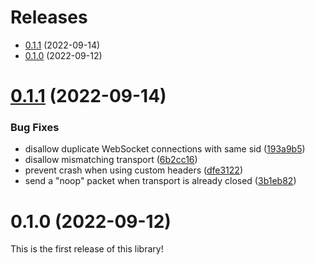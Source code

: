 # Releases

- [0.1.1](#011-2022-09-14) (2022-09-14)
- [0.1.0](#010-2022-09-12) (2022-09-12)

# [0.1.1](https://github.com/socketio/socket.io-deno/compare/0.1.0...0.1.1) (2022-09-14)

### Bug Fixes

- disallow duplicate WebSocket connections with same sid
  ([193a9b5](https://github.com/socketio/socket.io-deno/commit/193a9b5db50e396025d32ac5166be7b5c39c6ddc))
- disallow mismatching transport
  ([6b2cc16](https://github.com/socketio/socket.io-deno/commit/6b2cc16a269405f8087b95ea563c0f9b746312bd))
- prevent crash when using custom headers
  ([dfe3122](https://github.com/socketio/socket.io-deno/commit/dfe3122865e768ae75e1d4d8c92a47961d708ee9))
- send a "noop" packet when transport is already closed
  ([3b1eb82](https://github.com/socketio/socket.io-deno/commit/3b1eb82d1e9e44660b43651dceb05b88bd1b5350))

# 0.1.0 (2022-09-12)

This is the first release of this library!
